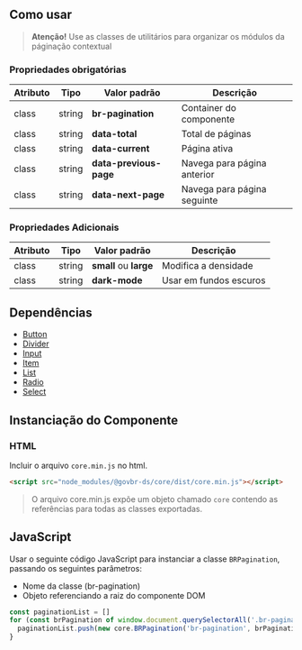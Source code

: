 ## Como usar

> **Atenção!** Use as classes de utilitários para organizar os módulos da páginação contextual

### Propriedades obrigatórias

| Atributo | Tipo   | Valor padrão           | Descrição                   |
| -------- | ------ | ---------------------- | --------------------------- |
| class    | string | **br-pagination**      | Container do componente     |
| class    | string | **data-total**         | Total de páginas            |
| class    | string | **data-current**       | Página ativa                |
| class    | string | **data-previous-page** | Navega para página anterior |
| class    | string | **data-next-page**     | Navega para página seguinte |

### Propriedades Adicionais

| Atributo | Tipo   | Valor padrão           | Descrição              |
| -------- | ------ | ---------------------- | ---------------------- |
| class    | string | **small** ou **large** | Modifica a densidade   |
| class    | string | **dark-mode**          | Usar em fundos escuros |

## Dependências

- [Button](/ds/components/button)
- [Divider](/ds/components/divider)
- [Input](/ds/components/input)
- [Item](/ds/components/item)
- [List](/ds/components/list)
- [Radio](/ds/components/radio)
- [Select](/ds/components/select)

## Instanciação do Componente

### HTML

Incluir o arquivo `core.min.js` no html.

```html
<script src="node_modules/@govbr-ds/core/dist/core.min.js"></script>
```

> O arquivo core.min.js expõe um objeto chamado `core` contendo as referências para todas as classes exportadas.

## JavaScript

Usar o seguinte código JavaScript para instanciar a classe `BRPagination`, passando os seguintes parâmetros:

- Nome da classe (br-pagination)
- Objeto referenciando a raiz do componente DOM

```javascript
const paginationList = []
for (const brPagination of window.document.querySelectorAll('.br-pagination')) {
  paginationList.push(new core.BRPagination('br-pagination', brPagination))
}
```
